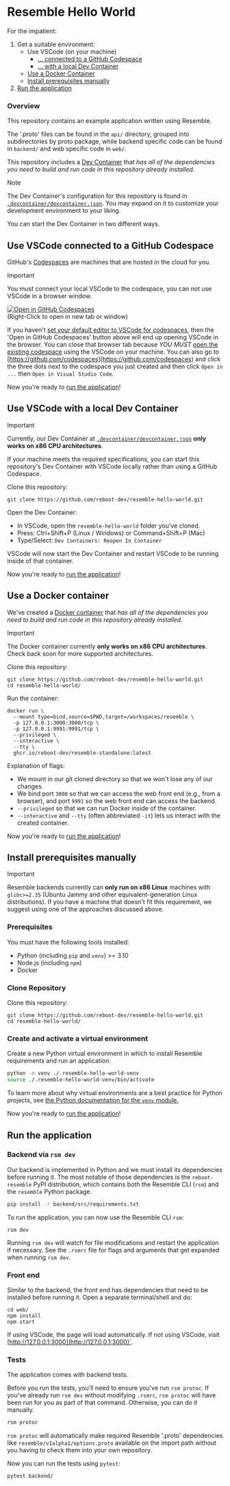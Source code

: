 # Resemble Hello World

For the impatient:
1. Get a suitable environment:
    * Use VSCode (on your machine)
        * [... connected to a GitHub Codespace](#use-vscode-connected-to-a-github-codespace)
        * [... with a local Dev Container](#use-vscode-with-a-local-dev-container)
    * [Use a Docker Container](#use-a-docker-container)
    * [Install prerequisites manually](#install-prerequisites-manually)
2. [Run the application](#run-the-application)

### Overview

This repository contains an example application written using Resemble.

The '.proto' files can be found in the `api/` directory, grouped into
subdirectories by proto package, while backend specific code can be
found in `backend/` and web specific code in `web/`.

This repository includes a [Dev Container](https://containers.dev/) that _has all of the dependencies you need to build and run code in this repository already installed_.

> [!NOTE]
> The Dev Container's configuration for this repository is found in
> [`.devcontainer/devcontainer.json`](main/.devcontainer/devcontainer.json). You
> may expand on it to customize your development environment to your
> liking.

You can start the Dev Container in two different ways.

<a id="use-vscode-connected-to-a-github-codespace"></a>
## Use VSCode connected to a GitHub Codespace

GitHub's [Codespaces](https://github.com/features/codespaces) are machines that
are hosted in the cloud for you.

> [!IMPORTANT]
> You must connect your local VSCode to the codespace, you can not use VSCode in a browser window.

[![Open in GitHub Codespaces](https://github.com/codespaces/badge.svg)](https://codespaces.new/reboot-dev/resemble-hello-world)
<br>
(Right-Click to open in new tab or window)

If you haven't [set your default editor to VSCode for codespaces](https://docs.github.com/en/codespaces/customizing-your-codespace/setting-your-default-editor-for-github-codespaces), then the 'Open in GitHub Codespaces' button above will end up opening VSCode in the browser. You can close that browser tab because _YOU MUST_ [open the existing codespace](https://docs.github.com/en/codespaces/developing-in-codespaces/opening-an-existing-codespace?tool=vscode) using the VSCode on your machine. You can also go to [https://github.com/codespaces](https://github.com/codespaces) and click the three dots next to the codespace you just created and then click `Open in ...` then `Open in Visual Studio Code`.

Now you're ready to [run the application](#run-the-application)!

<a id="use-vscode-with-a-local-dev-container"></a>
## Use VSCode with a local Dev Container

> [!IMPORTANT]
> Currently, our Dev Container at [`.devcontainer/devcontainer.json`](main/.devcontainer/devcontainer.json) **only works on x86 CPU architectures**.

If your machine meets the required specifications, you can start this
repository's Dev Container with VSCode locally rather than using a GitHub Codespace.

Clone this repository:

<!-- TODO: fetch this snippet from a test. -->

```shell
git clone https://github.com/reboot-dev/resemble-hello-world.git
```

Open the Dev Container:

- In VSCode, open the `resemble-hello-world` folder you've cloned.
- Press: Ctrl+Shift+P (Linux / Windows) or Command+Shift+P (Mac)
- Type/Select: `Dev Containers: Reopen In Container`

VSCode will now start the Dev Container and restart VSCode to be running
inside of that container.

Now you're ready to [run the application](#run-the-application)!

<a id="use-a-docker-container"></a>
## Use a Docker container

We've created a [Docker container](ghcr.io/reboot-dev/resemble-standalone) that _has all of the dependencies you need to build and run code in this repository already installed_.
> [!IMPORTANT]
> The Docker container currently **only works on x86 CPU architectures**. Check back soon for more supported architectures.

Clone this repository:

```shell
git clone https://github.com/reboot-dev/resemble-hello-world.git
cd resemble-hello-world/
```

Run the container:

```shell
docker run \
  --mount type=bind,source=$PWD,target=/workspaces/resemble \
  -p 127.0.0.1:3000:3000/tcp \
  -p 127.0.0.1:9991:9991/tcp \
  --privileged \
  --interactive \
  --tty \
  ghcr.io/reboot-dev/resemble-standalone:latest
```

Explanation of flags:
* We mount in our git cloned directory so that we won't lose any of our changes.
* We bind port `3000` so that we can access the web front end (e.g., from a browser), and port `9991` so the web front end can access the backend.
* `--privileged` so that we can run Docker inside of the container.
* `--interactive` and `--tty` (often abbreviated `-it`) lets us interact with the created container.

Now you're ready to [run the application](#run-the-application)!

<a id="install-prerequisites-manually"></a>
## Install prerequisites manually

> [!IMPORTANT]
> Resemble backends currently can **only run on x86 Linux** machines with
> `glibc>=2.35` (Ubuntu Jammy and other equivalent-generation Linux
> distributions). If you have a machine that doesn't fit this requirement, we
> suggest using one of the approaches discussed above.
### Prerequisites

You must have the following tools installed:

- Python (including `pip` and `venv`) >= 3.10
- Node.js (including `npm`)
- Docker

### Clone Repository

Clone this repository:

```shell
git clone https://github.com/reboot-dev/resemble-hello-world.git
cd resemble-hello-world/
```

### Create and activate a virtual environment

Create a new Python virtual environment in which to install Resemble
requirements and run an application:

```sh
python -m venv ./.resemble-hello-world-venv
source ./.resemble-hello-world-venv/bin/activate
```

To learn more about why virtual environments are a best practice for Python
projects, see [the Python documentation for the `venv` module.](https://docs.python.org/3/library/venv.html)

Now you're ready to [run the application](#run-the-application)!

<a id="run-the-application"></a>
## Run the application

### Backend via `rsm dev`

Our backend is implemented in Python and we must install its dependencies before
running it. The most notable of those dependencies is the `reboot-resemble` PyPI
distribution, which contains both the Resemble CLI (`rsm`) and the `resemble`
Python package.

```sh
pip install -r backend/src/requirements.txt
```

To run the application, you can now use the Resemble CLI `rsm`:

```shell
rsm dev
```

Running `rsm dev` will watch for file modifications and restart the
application if necessary. See the `.rsmrc` file for flags and
arguments that get expanded when running `rsm dev`.

### Front end

Similar to the backend, the front end has dependencies that need to be installed before running it. Open a separate terminal/shell and do:
```shell
cd web/
npm install
npm start
```
If using VSCode, the page will load automatically.
If not using VSCode, visit [http://127.0.0.1:3000](http://127.0.0.1:3000)`.

### Tests

The application comes with backend tests.

Before you run the tests, you'll
need to ensure you've run `rsm protoc`.  If you've already run `rsm dev`
without modifying `.rsmrc`, `rsm protoc` will have been run for you as
part of that command.
Otherwise, you can do it manually.

```sh
rsm protoc
```

`rsm protoc` will automatically make required Resemble '.proto'
dependencies like `resemble/v1alpha1/options.proto` available on the
import path without you having to check them into your own repository.

Now you can run the tests using `pytest`:

```sh
pytest backend/
```
